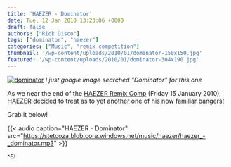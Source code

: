 ```yaml
---
title: 'HAEZER - Dominator'
date: Tue, 12 Jan 2010 13:23:06 +0000
draft: false
authors: ["Rick Disco"]
tags: ["dominator", "haezer"]
categories: ["Music", "remix competition"]
thumbnail: '/wp-content/uploads/2010/01/dominator-150x150.jpg'
featured: '/wp-content/uploads/2010/01/dominator-304x190.jpg'
---
```


[![](/wp-content/uploads/2010/01/dominator.jpg "dominator")](/wp-content/uploads/2010/01/dominator.jpg) _I just google image searched "Dominator" for this one_

As we near the end of the [HAEZER Remix Comp](/2009/12/04/remix-competition-haezer-crack-in-the-wall/ "HAEZER Remix Comp") (Friday 15 January 2010), [HAEZER](http://www.facebook.com/pages/HAEZER/24353086721 "HAEZER") decided to treat as to yet another one of his now familiar bangers!

Grab it below!

{{< audio
    caption="HAEZER - Dominator"
    src="https://stetcoza.blob.core.windows.net/music/haezer/haezer_-_dominator.mp3" >}}

^5!

